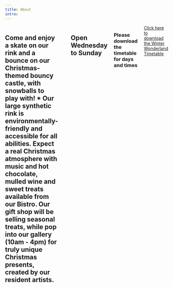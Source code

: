 ```yaml
---
title: About
intro:
---
```


<div class="row">
  <div class="large-12 large-centered columns">
    <h2 class="text-center subheading--section">Come and enjoy a skate on our rink and a bounce on our Christmas-themed bouncy castle, with snowballs to play with! * Our large synthetic rink is environmentally-friendly and accessible for all abilities. Expect a real Christmas atmosphere with music and hot chocolate, mulled wine and sweet treats available from our Bistro. Our gift shop will be selling seasonal treats, while pop into our gallery (10am - 4pm) for truly unique Christmas presents, created by our resident artists.</h2>
    <hr>
    <h2 class="text-center subheading--section">Open Wednesday to Sunday</h2>
    <h3 class="text-center subheading--section">Please download the timetable for days and times</h3>
    <div class="text-center"><a href="/files/Winter Wonderland Skating Timetable.pdf" class="large button">Click here to download the Winter Wonderland Timetable</a></div>
  </div>
</div>
